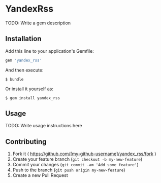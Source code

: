 # YandexRss

TODO: Write a gem description

## Installation

Add this line to your application's Gemfile:

```ruby
gem 'yandex_rss'
```

And then execute:

    $ bundle

Or install it yourself as:

    $ gem install yandex_rss

## Usage

TODO: Write usage instructions here

## Contributing

1. Fork it ( https://github.com/[my-github-username]/yandex_rss/fork )
2. Create your feature branch (`git checkout -b my-new-feature`)
3. Commit your changes (`git commit -am 'Add some feature'`)
4. Push to the branch (`git push origin my-new-feature`)
5. Create a new Pull Request
